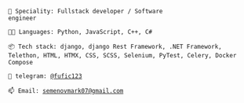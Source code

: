 <code>👾 Speciality: Fullstack developer / Software engineer</code><br>

<code>🧑‍💻 Languages: Python, JavaScript, C++, C#</code>

<code>📦 Tech stack: django, django Rest Framework, .NET Framework, Telethon, HTML, HTMX, CSS, SCSS, Selenium, PyTest, Celery, Docker Compose</code>

<code>💬 telegram: [@fufic123](https://telegram.me/fufic123)</code>

<code>📫 Email: [semenovmark07@gmail.com](mailto:semenovmark07@gmail.com)</code><br>

